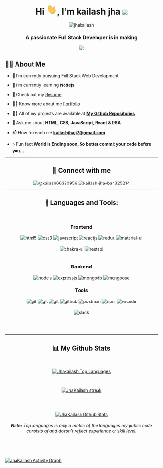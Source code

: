 <h1 align="center">Hi <img src="https://raw.githubusercontent.com/ABSphreak/ABSphreak/master/gifs/Hi.gif" width="35">, I'm kailash jha <img src="https://camo.githubusercontent.com/d3359cb00ab0b5ed8f2e1fe3fceb4fbaf3b614340f8c0db99c17b9f50b351770/68747470733a2f2f656d6f6a69732e736c61636b6d6f6a69732e636f6d2f656d6f6a69732f696d616765732f313533313834393433302f343234362f626c6f622d73756e676c61737365732e6769663f31353331383439343330" width="32"/></h1>

<p align="center"> <img src="https://komarev.com/ghpvc/?username=jhakailash&label=Profile%20views&color=0e75b6&style=flat" alt="jhakailash" /> </p>

<h3 align="center">A passionate Full Stack Developer is in making</h3>

<!-- Typing SVG by DenverCoder1 - https://github.com/DenverCoder1/readme-typing-svg -->

<p align="center">
  <a href="https://github.com/DenverCoder1/readme-typing-svg">
    <img src="https://readme-typing-svg.demolab.com/?lines=hi! My self Kailash 👦🏽; I am a Full-stack%20web%20developer 👨🏻‍💻; interested in Sports 🏃‍♂️♂️;Curious%20to%20learn%20new%20things !&font=Fira%20Code&center=true&width=440&height=45&color=#37bcf7&vCenter=true&size=22&pause=1000"></a>
</p>



## 🙋‍♂️ About Me

- 🔭 I’m currently pursuing Full Stack Web Development

- 🌱 I’m currently learning **Nodejs**

- 📄 Check out my [Resume](https://drive.google.com/file/d/1BsG9ZxBvAco-8TkAEnkHF2JtFLI7SNT_/view?usp=sharing)

- 👨‍💻 Know more about me [Portfolio](https://jhakailash.github.io/)

- 👨‍💻 All of my projects are available at **[My Github Repositories](https://github.com/JhaKailash?tab=repositories)**

- 💬 Ask me about **HTML, CSS, JavaScript, React & DSA**

- 📫 How to reach me **kailashjhaji7@gmail.com**

- ⚡ Fun fact **World is Ending soon, So better commit your code before you....**


<hr />


<h2 align="center">📱 Connect with me</h2>

<p align="center">
<a href="https://twitter.com/@kailash66380956" target="blank"><img align="center" src="https://raw.githubusercontent.com/rahuldkjain/github-profile-readme-generator/master/src/images/icons/Social/twitter.svg" alt="@kailash66380956" height="30" width="40" /></a>
<a href="https://linkedin.com/in/kailash-jha-ba4325214" target="blank"><img align="center" src="https://raw.githubusercontent.com/rahuldkjain/github-profile-readme-generator/master/src/images/icons/Social/linked-in-alt.svg" alt="kailash-jha-ba4325214" height="30" width="40" /></a>
</p>

<hr />


<h2 align="center">🚀 Languages and Tools:</h2>
<br/>
<div align="center">
 
 <div align="center"><h3 align="center">Frontend</h3>
<img src="https://img.shields.io/badge/html5-%23E34F26.svg?style=for-the-badge&logo=html5&logoColor=white" align="center" alt="html5">
<img src = "https://img.shields.io/badge/css3-%231572B6.svg?style=for-the-badge&logo=css3&logoColor=white" align="center" alt="css3">
<img src ="https://img.shields.io/badge/javascript-%23323330.svg?style=for-the-badge&logo=javascript&logoColor=%23F7DF1E" align="center" alt="javascript">
<img src="https://img.shields.io/badge/React-20232A?style=for-the-badge&logo=react&logoColor=61DAFB"  align="center" alt="reactjs" />
<img src="https://img.shields.io/badge/Redux-593D88?style=for-the-badge&logo=redux&logoColor=white"  align="center" alt="redux" />
<img src="https://img.shields.io/badge/Material%20UI-007FFF?style=for-the-badge&logo=mui&logoColor=white"  align="center" alt="material-ui"/>
<br/>
<br/>
  <img src = "https://img.shields.io/badge/chakra ui-%234ED1C5.svg?style=for-the-badge&logo=chakraui&logoColor=white" align="center" alt="chakra-ui"/>
  <img src="https://img.shields.io/badge/rest api-%23000000.svg?style=for-the-badge&logo=flask&logoColor=white" align="center" alt="restapi"/>
  
</div>
 <br/>
  <div align="center"><h3 align="center">Backend</h3> 
<img src="https://img.shields.io/badge/Node.js-339933?style=for-the-badge&logo=nodedotjs&logoColor=white" align="center" alt="nodejs" />
<img src="https://img.shields.io/badge/Express.js-000000?style=for-the-badge&logo=express&logoColor=white" align="center" alt="expressjs"/>
<img src="https://img.shields.io/badge/MongoDB-4EA94B?style=for-the-badge&logo=mongodb&logoColor=white" align="center" alt="mongodb"/>
<img src="https://img.shields.io/badge/mongoose-%2300f.svg?style=for-the-badge&logo=fastify&logoColor=white" align="center" alt="mongoose"/>
 </div>
  
  <div align="center"><h3 align="center">Tools</h3> 
   <img src="https://img.shields.io/badge/heroku-%23430098.svg?style=for-the-badge&logo=heroku&logoColor=white" align="center" alt="git"/>
   <img src="https://img.shields.io/badge/netlify-%23000000.svg?style=for-the-badge&logo=netlify&logoColor=#00C7B7" align="center" alt="git"/>
   <img src="https://img.shields.io/badge/vercel-%23000000.svg?style=for-the-badge&logo=vercel&logoColor=whit" align="center" alt="git"/>
<img src="https://img.shields.io/badge/GitHub-100000?style=for-the-badge&logo=github&logoColor=white"  align="center" alt="github"/>
<img src ="https://img.shields.io/badge/Postman-FF6C37?style=for-the-badge&logo=postman&logoColor=white" align="center" alt="postman">
<img src = "https://img.shields.io/badge/NPM-%23000000.svg?style=for-the-badge&logo=npm&logoColor=white" align="center" alt="npm">
   <img src="https://img.shields.io/badge/Visual%20Studio-5C2D91.svg?style=for-the-badge&logo=visual-studio&logoColor=white"  align="center" alt="vscode"/>
   <br/>
<br/>
   <img src="https://img.shields.io/badge/Slack-4A154B?style=for-the-badge&logo=slack&logoColor=white" align="center" alt="slack"/>
 </div>
</div>

<br/>
<!-- <br/>
<br/>
<img src="https://user-images.githubusercontent.com/82999542/132934744-131c1891-4a4f-4e88-a64a-36720ad7470b.png" align="center">

<br />
<br /> -->
<br/>



<br/>


<hr />


<h2 align="center">📊 My Github Stats</h2>
   <br/>   
    <p align="center">      
  <a href="https://github.com/Jhakailash/github-readme-stats"><img alt="Jhakailash Top Languages" src="https://github-readme-stats.vercel.app/api/top-langs/?username=JhaKailash&langs_count=8&count_private=true&layout=compact&theme=react&hide_border=true&bg_color=0D1117" /></a>
      </p>      
     <br/>
   <p align="center">
    <a href="https://github.com/Jhakailash/github-readme-streak-stats">
        <img title="🔥 Get streak stats for your profile at git.io/streak-stats" alt="JhaKailash streak" src="https://github-readme-streak-stats.herokuapp.com/?user=JhaKailash&hide_border=true&theme=react&hide_border=true&bg_color=0D1117"/>
    </a>
</p>                                                                                                                                              

  <br/>
  <br/>
     <p align="center">                                                                                                 
    <a href="https://github.com/Jhakailash/github-readme-stats"><img alt="JhaKailash Github Stats" src="https://github-readme-stats.vercel.app/api?username=jhakailash&show_icons=true&locale=en&theme=react&hide_border=true&bg_color=0D1117" alt="jhakailash" /></a>
    </p>                                                                 
 <h6 align="center"> <b>Note:</b> Top languages is only a metric of the languages my public code consists of and doesn't reflect experience or skill level.</h6>


<br/>
<br/>

<a href="https://github.com/Jhakailash/github-readme-activity-graph"><img alt="JhaKailash Activity Graph" src="https://activity-graph.herokuapp.com/graph?username=JhaKailash&bg_color=0D1117&color=5BCDEC&line=5BCDEC&point=FFFFFF&hide_border=true" /></a>

<br/>
<br/>

<!-- <p><img align="center" src="https://github-readme-stats.vercel.app/api/top-langs?username=jhakailash&show_icons=true&locale=en&layout=compact" alt="jhakailash" /></p>

<p>&nbsp;<img align="right" src="https://github-readme-stats.vercel.app/api?username=jhakailash&show_icons=true&locale=en" alt="jhakailash" /></p>

<p><img align="center" src="https://github-readme-streak-stats.herokuapp.com/?user=jhakailash&" alt="jhakailash" /></p> -->
